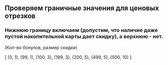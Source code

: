 ## Проверяем граничные значения для ценовых отрезков
### Нижнюю границу включаем (допустим, что наличие даже пустой накопительной карты дает скидку), а верхнюю - нет.

(Кол-во бонулов, размер скидки)

[
(0, 1),
(99, 1),
(100, 3),
(199, 3),
(200, 5), 
(499, 5),
(500, 10)
]
